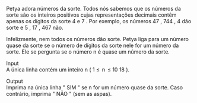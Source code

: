 Petya adora números da sorte. Todos nós sabemos que os números da sorte são os inteiros positivos cujas representações decimais contêm apenas os dígitos da sorte 4 e 7 . Por exemplo, os números 47 , 744 , 4 dão sorte e 5 , 17 , 467 não.

Infelizmente, nem todos os números dão sorte. Petya liga para um número quase da sorte se o número de dígitos da sorte nele for um número da sorte. Ele se pergunta se o número n é quase um número da sorte.

Input  
A única linha contém um inteiro n ( 1 ≤  n  ≤ 10 18 ).

Output  
Imprima na única linha " SIM " se n for um número quase da sorte. Caso contrário, imprima " NÃO " (sem as aspas).
